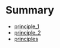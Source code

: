 # Summary

* [principle_1](principle_1.md)
* [principle_2](principle2.md)
* [principles](principles.md)

